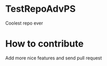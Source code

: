 # TestRepoAdvPS
Coolest repo ever

# How to contribute
Add more nice features and send pull request
